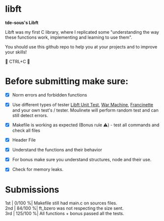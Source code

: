 # libft
**tde-sous's Libft**

Libft was my first C library, where I replicated some "understanding the way these functions work, implementing and learning to use them".

You should use this github repo to help you at your projects and to improve your skills! 

🚫 CTRL+C 🚫 

 
 
 Before submitting make sure:
 =============

- [x] Norm errors and forbidden functions

- [x] Use different types of tester [Libft Unit Test](https://github.com/alelievr/libft-unit-test),   [War Machine](https://github.com/0x050f/libft-war-machine), [Francinette](https://github.com/xicodomingues/francinette) and your own test's / tester. Moulinete will perform random test and can still detect errors. 

- [x] Makefile is working as expected (Bonus rule ⚠️) - test all commands and check all files

- [x] Header File 

- [x] Understand the functions and their behavior 

- [x] For bonus make sure you understand structures, node and their use. 

- [x] Check for memory leaks. 

# Submissions

1st | 0/100   %| Makefile still had main.c on sources files. </br>
2nd | 84/100  %| ft_bzero was not respecting the size sent. </br>
3rd | 125/100 %| All functions + bonus passed all the tests. </br>
